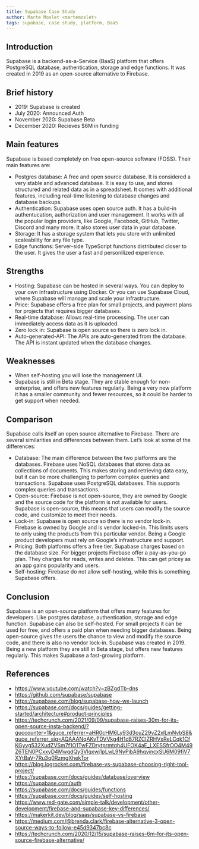 ```yaml
---
title: Supabase Case Study
author: Marte Moslet <martemoslet>
tags: supabase, case study, platform, BaaS
---
```


## Introduction

 Supabase is a backend-as-a-Service (BaaS) platform that offers PostgreSQL database, authentication, storage and edge functions. It was created in 2019 as an open-source alternative to Firebase.

## Brief history

- 2019: Supabase is created
- July 2020: Announced Auth
- November 2020: Supabase Beta
- December 2020: Recieves $6M in funding

## Main features

Supabase is based completely on free open-source software (FOSS). Their main features are:

- Postgres database: A free and open source database. It is considered a very stable and advanced database. It is easy to use, and stores structured and related data as in a spreadsheet. It comes with additional features, including real-time listening to database changes and database backups.
- Authentication: Supabase uses open source auth. It has a build-in authentucation, authorization and user management. It works with all the popular login providers, like Google, Facebook, GitHub, Twitter, Discord and many more. It also stores user data in your database.
- Storage: It has a storage system that lets you store with unlimited scaleability for any file type.
- Edge functions: Server-side TypeScript functions distributed closer to the user. It gives the user a fast and personilized experience.

## Strengths

- Hosting: Supabase can be hosted in several ways. You can deploy to your own infrastructure using Docker. Or you can use Supabase Cloud, where Supabase will manage and scale your infrastructure.
- Price: Supabase offers a free plan for small projects, and payment plans for projects that requires bigger databases.
- Real-time database: Allows real-time processing. The user can immediately access data as it is uploaded.
- Zero lock in: Supabase is open source so there is zero lock in.
- Auto-generated-API: The APIs are auto-generated from the database. The API is instant updated when the database changes.

## Weaknesses

- When self-hosting you will lose the management UI.
- Supabase is still in Beta stage. They are stable enough for non-enterprise, and offers new features regularly. Being a very new platform it has a smaller community and fewer resources, so it could be harder to get support when needed.

## Comparison

Supabase calls itself an open source alternative to Firebase. There are several similarities and differences between them. Let’s look at some of the differences:

- Database: The main difference between the two platforms are the databases. Firebase uses NoSQL databases that stores data as collections of documents. This makes storing and retrieving data easy, but it can be more challenging to perform complex queries and transactions. Supabase uses PostgreSQL databases. This supports complex queries and transactions.
- Open-source: Firebase is not open-source, they are owned by Google and the source code for the platform is not available for users. Supabase is open-source, this means that users can modify the source code, and customize to meet their needs.
- Lock-in: Supabase is open source so there is no vendor lock-in. Firebase is owned by Google and is vendor locked-in. This limits users to only using the products from this particular vendor. Being a Google product developers must rely on Google’s infrastructure and support.
- Pricing: Both platforms offers a free tier. Supabase charges based on the database size.
For bigger projects Firebase offer a pay-as-you-go plan. They charges for reads, writes and deletes. This can get pricey as an app gains popularity and users.
- Self-hosting: Firebase do not allow self-hosting, while this is something Supabase offers.

## Conclusion

Supabase is an open-source platform that offers many features for developers. Like postgres database, authentication, storage and edge function. Supabase can also be self-hosted. For small projects it can be used for free, and offers a paid plan when needing bigger databases. Being open-source gives the users the chance to view and modify the source code, and there is also no vendor lock-in. Supabase was created in 2019. Being a new platform they are still in Beta stage, but offers new features regularly. This makes Supabase a fast-growing platform.

## References

- https://www.youtube.com/watch?v=zBZgdTb-dns
- https://github.com/supabase/supabase
- https://supabase.com/blog/supabase-how-we-launch
- https://supabase.com/docs/guides/getting-started/architecture#product-principles
- https://techcrunch.com/2021/09/09/supabase-raises-30m-for-its-open-source-insta-backend/?guccounter=1&guce_referrer=aHR0cHM6Ly93d3cuZ29vZ2xlLmNvbS8&guce_referrer_sig=AQAAANqAKvTDVVkg4H1d87RZCIZRHVxReLCqk1CfKGyvg532XudZVSm7f1O1TwFZDrytprmtqh4UFOK4aE_LXESSfrOO4M49Z6TEN0PCxxyD4MwqdQy3Vlqxwj1pLwL9NyPibA9hqyincxSU6M09fiV7XYtBaV-7Ru3q0RzmgXhekTor
- https://blog.logrocket.com/firebase-vs-supabase-choosing-right-tool-project/
- https://supabase.com/docs/guides/database/overview
- https://supabase.com/auth
- https://supabase.com/docs/guides/functions
- https://supabase.com/docs/guides/self-hosting
- https://www.red-gate.com/simple-talk/development/other-development/firebase-and-supabase-key-differences/
- https://makerkit.dev/blog/saas/supabase-vs-firebase
- https://medium.com/@brenda.clark/firebase-alternative-3-open-source-ways-to-follow-e45d9347bc8c
- https://techcrunch.com/2020/12/15/supabase-raises-6m-for-its-open-source-firebase-alternative/